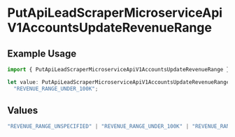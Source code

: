 # PutApiLeadScraperMicroserviceApiV1AccountsUpdateRevenueRange

## Example Usage

```typescript
import { PutApiLeadScraperMicroserviceApiV1AccountsUpdateRevenueRange } from "oppulence-backend-sdk/models/operations";

let value: PutApiLeadScraperMicroserviceApiV1AccountsUpdateRevenueRange =
  "REVENUE_RANGE_UNDER_100K";
```

## Values

```typescript
"REVENUE_RANGE_UNSPECIFIED" | "REVENUE_RANGE_UNDER_100K" | "REVENUE_RANGE_100K_TO_1M" | "REVENUE_RANGE_1M_TO_10M" | "REVENUE_RANGE_10M_TO_50M" | "REVENUE_RANGE_OVER_50M"
```